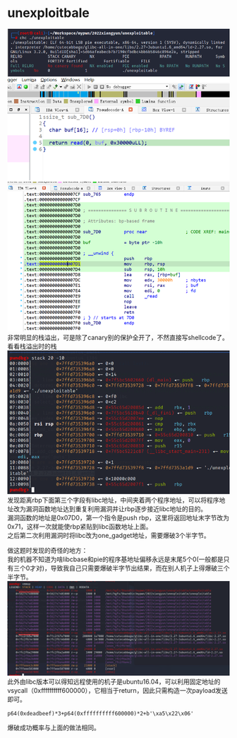 # unexploitbale
![](./pics/chc.png)  
![](./pics/bug.png)  
![](./pics/bug2.png)  
非常明显的栈溢出，可是除了canary别的保护全开了，不然直接写shellcode了。  
看看栈溢出时的栈  
![](./pics/stack.png)  
发现距离rbp下面第三个字段有libc地址，中间夹着两个程序地址，可以将程序地址改为漏洞函数地址达到重复利用漏洞并让rbp逐步接近libc地址的目的。  
漏洞函数的地址是0x07D0，第一个指令是push rbp，这里将返回地址末字节改为0x71，这样一次就能使rbp紧贴到libc函数地址上面。  
之后第二次利用漏洞时将libc改为one_gadget地址，需要爆破3个半字节。  

做这题时发现的奇怪的地方：  
我的机器不知道为啥libcbase和pie的程序基地址偏移永远是末尾5个0(一般都是只有三个0才对)，导致我自己只需要爆破半字节出结果，而在别人机子上得爆破三个半字节。  
![](./pics/vmmap.png)  
此外由libc版本可以得知远程使用的机子是ubuntu16.04，可以利用固定地址的vsycall（0xffffffffff600000），它相当于return，因此只需构造一次payload发送即可。  
```
p64(0xdeadbeef)*3+p64(0xffffffffff600000)*2+b'\xa5\x22\x06'
```
爆破成功概率与上面的做法相同。
